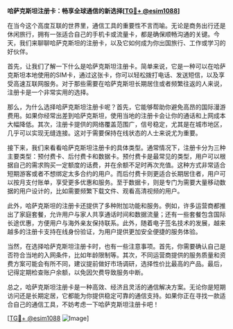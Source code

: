 **哈萨克斯坦注册卡：畅享全球通信的新选择[[TG💪+ @esim1088](https://t.me/s/esim1088)]**

在当今这个高度互联的世界里，通信工具的重要性不言而喻。无论是商务出行还是休闲旅行，拥有一张适合自己的手机卡或流量卡，都是确保顺畅沟通的关键。今天，我们来聊聊哈萨克斯坦的注册卡，以及它如何成为你出国旅行、工作或学习的好伙伴。

首先，让我们了解一下什么是哈萨克斯坦注册卡。简单来说，它是一种可以在哈萨克斯坦本地使用的SIM卡，通过这张卡，你可以轻松拨打电话、发送短信，以及享受高速互联网服务。对于那些需要在哈萨克斯坦长期居住或者频繁往返的人来说，注册卡是一个非常实用的选择。

那么，为什么选择哈萨克斯坦注册卡呢？首先，它能够帮助你避免高昂的国际漫游费用。如果你经常出差到哈萨克斯坦，使用当地的注册卡会让你的通话和上网成本大幅降低。其次，注册卡提供的网络覆盖范围广，信号稳定，尤其是在城市地区，几乎可以实现无缝连接。这对于需要保持在线状态的人士来说尤为重要。

接下来，我们来看看哈萨克斯坦注册卡的具体类型。通常情况下，注册卡分为三种主要类型：预付费卡、后付费卡和数据卡。预付费卡是最常见的类型，用户可以根据自己的需求购买一定额度的话费，并在余额不足时再次充值。这种方式非常适合短期游客或者不想绑定太多合约的用户。而后付费卡则更适合长期居住者，用户可以按月支付账单，享受更多优惠和服务。至于数据卡，则是专门为需要大量移动数据的用户设计的，比如需要频繁下载文件、观看高清视频的用户。

此外，哈萨克斯坦的注册卡还提供了多种附加功能和服务。例如，许多运营商都推出了家庭套餐，允许用户与家人共享通话时间和数据流量；还有一些套餐包含国际长途优惠，方便用户与海外亲友保持联系。此外，随着电子签名技术的发展，越来越多的注册卡支持在线身份验证，为用户提供更加安全便捷的服务体验。

当然，在选择哈萨克斯坦注册卡时，也有一些注意事项。首先，你需要确认自己是否符合当地的入网条件，比如年龄限制等。其次，不同运营商提供的服务质量和资费方案可能会有所不同，建议提前做好市场调研，选择性价比最高的产品。最后，记得定期检查账户余额，以免因欠费导致服务中断。

总之，哈萨克斯坦注册卡是一种高效、经济且灵活的通信解决方案。无论你是短期访问还是长期定居，它都能为你提供稳定可靠的通信支持。如果你正在寻找一款适合自己的通信工具，不妨考虑一下哈萨克斯坦注册卡吧！

[[TG💪+ @esim1088](https://t.me/s/esim1088) ![Image](https://i.postimg.cc/4NQfJmqS/Snipaste-2025-05-13-00-14-12.png)]